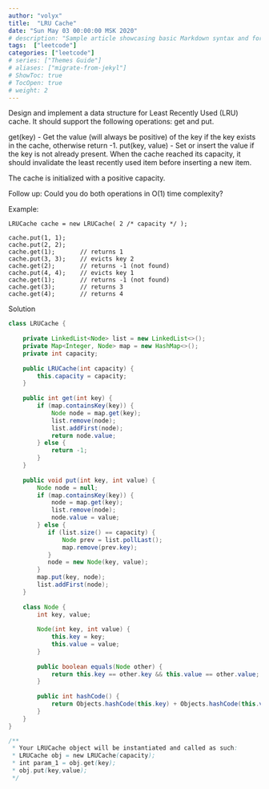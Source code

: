 ```yaml
---
author: "volyx"
title:  "LRU Cache"
date: "Sun May 03 00:00:00 MSK 2020"
# description: "Sample article showcasing basic Markdown syntax and formatting for HTML elements."
tags:  ["leetcode"]
categories: ["leetcode"]
# series: ["Themes Guide"]
# aliases: ["migrate-from-jekyl"]
# ShowToc: true
# TocOpen: true
# weight: 2
---
```


Design and implement a data structure for Least Recently Used (LRU) cache. It should support the following operations: get and put.

get(key) - Get the value (will always be positive) of the key if the key exists in the cache, otherwise return -1.
put(key, value) - Set or insert the value if the key is not already present. When the cache reached its capacity, it should invalidate the least recently used item before inserting a new item.

The cache is initialized with a positive capacity.

Follow up:
Could you do both operations in O(1) time complexity?

Example:

```
LRUCache cache = new LRUCache( 2 /* capacity */ );

cache.put(1, 1);
cache.put(2, 2);
cache.get(1);       // returns 1
cache.put(3, 3);    // evicts key 2
cache.get(2);       // returns -1 (not found)
cache.put(4, 4);    // evicts key 1
cache.get(1);       // returns -1 (not found)
cache.get(3);       // returns 3
cache.get(4);       // returns 4
```

Solution

```java
class LRUCache {
    
    private LinkedList<Node> list = new LinkedList<>();
    private Map<Integer, Node> map = new HashMap<>();
    private int capacity;
    
    public LRUCache(int capacity) {
        this.capacity = capacity;
    }
    
    public int get(int key) {
        if (map.containsKey(key)) {
            Node node = map.get(key);
            list.remove(node);
            list.addFirst(node);
            return node.value;
        } else {
            return -1;
        }
    }
    
    public void put(int key, int value) {
        Node node = null;
        if (map.containsKey(key)) {
            node = map.get(key);
            list.remove(node);
            node.value = value;
        } else {
           if (list.size() == capacity) {
               Node prev = list.pollLast();
               map.remove(prev.key);
           } 
           node = new Node(key, value);
        }
        map.put(key, node);
        list.addFirst(node);
    }
    
    class Node {
        int key, value;
        
        Node(int key, int value) {
            this.key = key;
            this.value = value;
        }
        
        public boolean equals(Node other) {
            return this.key == other.key && this.value == other.value;
        } 
        
        public int hashCode() {
            return Objects.hashCode(this.key) + Objects.hashCode(this.value);
        }
    }
}

/**
 * Your LRUCache object will be instantiated and called as such:
 * LRUCache obj = new LRUCache(capacity);
 * int param_1 = obj.get(key);
 * obj.put(key,value);
 */
